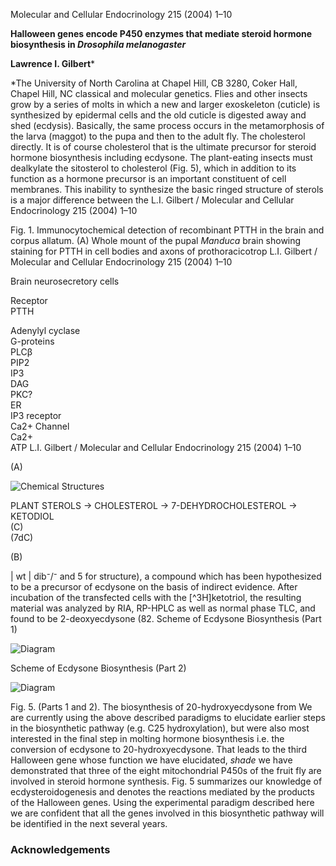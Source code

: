 
Molecular and Cellular Endocrinology 215 (2004) 1–10

**Halloween genes encode P450 enzymes that mediate steroid hormone biosynthesis in *Drosophila melanogaster***

**Lawrence I. Gilbert**\*

*The University of North Carolina at Chapel Hill, CB 3280, Coker Hall, Chapel Hill, NC 
classical and molecular genetics. Flies and other insects grow by a series of molts in which a new and larger exoskeleton (cuticle) is synthesized by epidermal cells and the old cuticle is digested away and shed (ecdysis). Basically, the same process occurs in the metamorphosis of the larva (maggot) to the pupa and then to the adult fly. The
cholesterol directly. It is of course cholesterol that is the ultimate precursor for steroid hormone biosynthesis including ecdysone. The plant-eating insects must dealkylate the sitosterol to cholesterol (Fig. 5), which in addition to its function as a hormone precursor is an important constituent of cell membranes. This inability to synthesize the basic ringed structure of sterols is a major difference between the
L.I. Gilbert / Molecular and Cellular Endocrinology 215 (2004) 1–10

Fig. 1. Immunocytochemical detection of recombinant PTTH in the brain and corpus allatum. (A) Whole mount of the pupal *Manduca* brain showing staining for PTTH in cell bodies and axons of prothoracicotrop
L.I. Gilbert / Molecular and Cellular Endocrinology 215 (2004) 1–10

Brain neurosecretory cells

Receptor  
PTTH  

Adenylyl cyclase  
G-proteins  
PLCβ  
PIP2  
IP3  
DAG  
PKC?  
ER  
IP3 receptor  
Ca2+ Channel  
Ca2+  
ATP
L.I. Gilbert / Molecular and Cellular Endocrinology 215 (2004) 1–10

(A)

![Chemical Structures](chemical_structures.png)

PLANT STEROLS → CHOLESTEROL → 7-DEHYDROCHOLESTEROL → KETODIOL  
(C)  
(7dC)

(B)

| wt | dib⁻/⁻
and 5 for structure), a compound which has been hypothesized to be a precursor of ecdysone on the basis of indirect evidence. After incubation of the transfected cells with the \[^3H\]ketotriol, the resulting material was analyzed by RIA, RP-HPLC as well as normal phase TLC, and found to be 2-deoxyecdysone (82.
Scheme of Ecdysone Biosynthesis
(Part 1)

![Diagram](https://i.imgur.com/yourimageurl1.png)

Scheme of Ecdysone Biosynthesis
(Part 2)

![Diagram](https://i.imgur.com/yourimageurl2.png)

Fig. 5. (Parts 1 and 2). The biosynthesis of 20-hydroxyecdysone from
We are currently using the above described paradigms to elucidate earlier steps in the biosynthetic pathway (e.g. C25 hydroxylation), but were also most interested in the final step in molting hormone biosynthesis i.e. the conversion of ecdysone to 20-hydroxyecdysone. That leads to the third Halloween gene whose function we have elucidated, *shade*
we have demonstrated that three of the eight mitochondrial P450s of the fruit fly are involved in steroid hormone synthesis. Fig. 5 summarizes our knowledge of ecdysteroidogenesis and denotes the reactions mediated by the products of the Halloween genes. Using the experimental paradigm described here we are confident that all the genes involved in this biosynthetic pathway will be identified in the next several years.

### Acknowledgements

